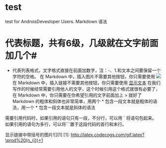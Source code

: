 # test
test for AndroisDevesloper Users.
Markdown 语法
# 代表标题，共有6级，几级就在文字前面加几个#
- 代表列表格式，文字格式直接在前面加数字，注：-、1.和文本之间要保留一个字符的空格。
在 Markdown 中，插入图片不需要其他按钮，你只需要使用 ![](图片链接地址)
在 Markdown 中，插入链接不需要其他按钮，你只需要使用 [显示文本](链接地址)
在我们写作的时候经常需要引用他人的文字，这个时候引用这个格式就很有必要了，在 Markdown 中，你只需要在你希望引用的文字前面加上 > 就好了
Markdown 的粗体和斜体也非常简单，用两个 * 包含一段文本就是粗体的语法，用一个 * 包含一段文本就是斜体的语法

需要引用代码时，如果引用的语句只有一段，不分行，可以用 ` 将语句包起来。
如果引用的语句为多行，可以将```置于这段代码的首行和末行。

显示链接中带括号的图片![][1]
[1]: http://latex.codecogs.com/gif.latex?\prod%20(n_{i})+1
